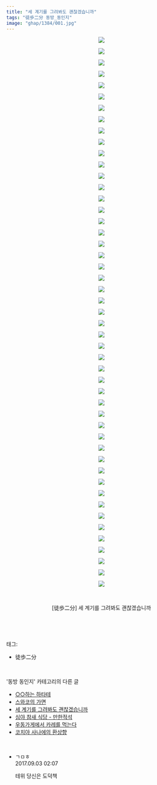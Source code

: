 ```yaml
---
title: "세 계기를 그려봐도 괜찮겠습니까"
tags: "徒歩二分 동방_동인지"
image: "ghap/1384/001.jpg"
---
```

<div class="article">
<p style="text-align: center; clear: none; float: none;"><img src="{{ site.nasurl }}/ghap/1384/001.jpg"/></p>
<p style="text-align: center; clear: none; float: none;"><img src="{{ site.nasurl }}/ghap/1384/002.jpg"/></p>
<p style="text-align: center; clear: none; float: none;"><img src="{{ site.nasurl }}/ghap/1384/003.jpg"/></p>
<p style="text-align: center; clear: none; float: none;"><img src="{{ site.nasurl }}/ghap/1384/004.jpg"/></p>
<p style="text-align: center; clear: none; float: none;"><img src="{{ site.nasurl }}/ghap/1384/005.jpg"/></p>
<p style="text-align: center; clear: none; float: none;"><img src="{{ site.nasurl }}/ghap/1384/006.jpg"/></p>
<p style="text-align: center; clear: none; float: none;"><img src="{{ site.nasurl }}/ghap/1384/007.jpg"/></p>
<p style="text-align: center; clear: none; float: none;"><img src="{{ site.nasurl }}/ghap/1384/008.jpg"/></p>
<p style="text-align: center; clear: none; float: none;"><img src="{{ site.nasurl }}/ghap/1384/009.jpg"/></p>
<p style="text-align: center; clear: none; float: none;"><img src="{{ site.nasurl }}/ghap/1384/010.jpg"/></p>
<p style="text-align: center; clear: none; float: none;"><img src="{{ site.nasurl }}/ghap/1384/011.jpg"/></p>
<p style="text-align: center; clear: none; float: none;"><img src="{{ site.nasurl }}/ghap/1384/012.jpg"/></p>
<p style="text-align: center; clear: none; float: none;"><img src="{{ site.nasurl }}/ghap/1384/013.jpg"/></p>
<p style="text-align: center; clear: none; float: none;"><img src="{{ site.nasurl }}/ghap/1384/014.jpg"/></p>
<p style="text-align: center; clear: none; float: none;"><img src="{{ site.nasurl }}/ghap/1384/015.jpg"/></p>
<p style="text-align: center; clear: none; float: none;"><img src="{{ site.nasurl }}/ghap/1384/016.jpg"/></p>
<p style="text-align: center; clear: none; float: none;"><img src="{{ site.nasurl }}/ghap/1384/017.jpg"/></p>
<p style="text-align: center; clear: none; float: none;"><img src="{{ site.nasurl }}/ghap/1384/018.jpg"/></p>
<p style="text-align: center; clear: none; float: none;"><img src="{{ site.nasurl }}/ghap/1384/019.jpg"/></p>
<p style="text-align: center; clear: none; float: none;"><img src="{{ site.nasurl }}/ghap/1384/020.jpg"/></p>
<p style="text-align: center; clear: none; float: none;"><img src="{{ site.nasurl }}/ghap/1384/021.jpg"/></p>
<p style="text-align: center; clear: none; float: none;"><img src="{{ site.nasurl }}/ghap/1384/022.jpg"/></p>
<p style="text-align: center; clear: none; float: none;"><img src="{{ site.nasurl }}/ghap/1384/023.jpg"/></p>
<p style="text-align: center; clear: none; float: none;"><img src="{{ site.nasurl }}/ghap/1384/024.jpg"/></p>
<p style="text-align: center; clear: none; float: none;"><img src="{{ site.nasurl }}/ghap/1384/025.jpg"/></p>
<p style="text-align: center; clear: none; float: none;"><img src="{{ site.nasurl }}/ghap/1384/026.jpg"/></p>
<p style="text-align: center; clear: none; float: none;"><img src="{{ site.nasurl }}/ghap/1384/027.jpg"/></p>
<p style="text-align: center; clear: none; float: none;"><img src="{{ site.nasurl }}/ghap/1384/028.jpg"/></p>
<p style="text-align: center; clear: none; float: none;"><img src="{{ site.nasurl }}/ghap/1384/029.jpg"/></p>
<p style="text-align: center; clear: none; float: none;"><img src="{{ site.nasurl }}/ghap/1384/030.jpg"/></p>
<p style="text-align: center; clear: none; float: none;"><img src="{{ site.nasurl }}/ghap/1384/031.jpg"/></p>
<p style="text-align: center; clear: none; float: none;"><img src="{{ site.nasurl }}/ghap/1384/032.jpg"/></p>
<p style="text-align: center; clear: none; float: none;"><img src="{{ site.nasurl }}/ghap/1384/033.jpg"/></p>
<p style="text-align: center; clear: none; float: none;"><img src="{{ site.nasurl }}/ghap/1384/034.jpg"/></p>
<p style="text-align: center; clear: none; float: none;"><img src="{{ site.nasurl }}/ghap/1384/035.jpg"/></p>
<p style="text-align: center; clear: none; float: none;"><img src="{{ site.nasurl }}/ghap/1384/036.jpg"/></p>
<p style="text-align: center; clear: none; float: none;"><img src="{{ site.nasurl }}/ghap/1384/037.jpg"/></p>
<p style="text-align: center; clear: none; float: none;"><img src="{{ site.nasurl }}/ghap/1384/038.jpg"/></p>
<p style="text-align: center; clear: none; float: none;"><img src="{{ site.nasurl }}/ghap/1384/039.jpg"/></p>
<p style="text-align: center; clear: none; float: none;"><img src="{{ site.nasurl }}/ghap/1384/040.jpg"/></p>
<p style="text-align: center; clear: none; float: none;"><img src="{{ site.nasurl }}/ghap/1384/041.jpg"/></p>
<p style="text-align: center; clear: none; float: none;"><img src="{{ site.nasurl }}/ghap/1384/042.jpg"/></p>
<p style="text-align: center; clear: none; float: none;"><img src="{{ site.nasurl }}/ghap/1384/043.jpg"/></p>
<p style="text-align: center; clear: none; float: none;"><img src="{{ site.nasurl }}/ghap/1384/044.jpg"/></p>
<p style="text-align: center; clear: none; float: none;"><img src="{{ site.nasurl }}/ghap/1384/045.jpg"/></p>
<p style="text-align: center; clear: none; float: none;"><img src="{{ site.nasurl }}/ghap/1384/046.jpg"/></p>
<p style="text-align: center; clear: none; float: none;"><img src="{{ site.nasurl }}/ghap/1384/047.jpg"/></p>
<p style="text-align: center; clear: none; float: none;"><img src="{{ site.nasurl }}/ghap/1384/048.jpg"/></p>
<p style="text-align: center; clear: none; float: none;"><img src="{{ site.nasurl }}/ghap/1384/049.jpg"/></p>
<p style="text-align: center; clear: none; float: none;"><br/></p>
<p style="text-align: center; clear: none; float: none;">[徒歩二分] 세 계기를 그려봐도 괜찮겠습니까</p>
<p><br/></p>
</div><br/>
<div class="tagTrail">
<p>태그: </p>
<ul>
<li>徒歩二分</li>
</ul>
</div><br/>
<div class="another">
<p>'동방 동인지' 카테고리의 다른 글</p>
<ul>
<li><a href="/2016-08-06-ghap_1386">○○하는 하타테</a></li>
<li><a href="/2016-08-06-ghap_1385">스와코의 가면</a></li>
<li><a href="/2016-08-06-ghap_1384">세 계기를 그려봐도 괜찮겠습니까</a></li>
<li><a href="/2016-08-06-ghap_1383">심야 참새 식당 - 만한적석</a></li>
<li><a href="/2016-08-06-ghap_1382">우동가게에서 카레를 먹는다</a></li>
<li><a href="/2016-08-06-ghap_1380">코치야 사나에의 환상향</a></li>
</ul>
</div><br/>
<div class="cb_module cb_fluid">
<div class="cb_wrt cb_profile">
<div class="comment">
<ul>
<li class="cb_thumb_off" id="comment15074890">
<div class="cb_comment_area">
<div class="cb_info_area">
<div class="cb_section">
<span class="cb_nick_name">ㄱㅁㅎ</span>
</div>
<div class="cb_section">
<span class="cb_date">2017.09.03 02:07 </span>
</div>
</div>
<div class="cb_dsc_comment">
<p class="cb_dsc">
											테위 당신은 도덕책
										</p>
</div>
</div></li>
</ul>
</div>
</div><!-- commentList close -->
</div><br/>

